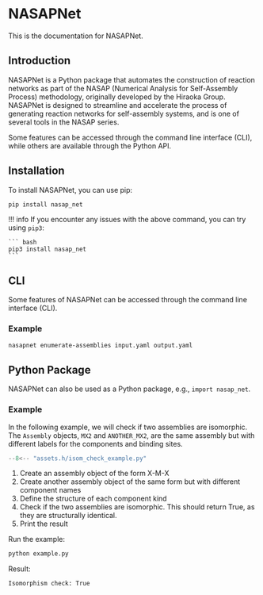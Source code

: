 # NASAPNet
This is the documentation for NASAPNet.

## Introduction
NASAPNet is a Python package that automates the construction of reaction networks as part of the NASAP (Numerical Analysis for Self-Assembly Process) methodology, originally developed by the Hiraoka Group. NASAPNet is designed to streamline and accelerate the process of generating reaction networks for self-assembly systems, and is one of several tools in the NASAP series.

Some features can be accessed through the command line interface (CLI), while others are available through the Python API.

## Installation
To install NASAPNet, you can use pip:
``` bash
pip install nasap_net
```

!!! info
    If you encounter any issues with the above command, you can try using `pip3`:

    ``` bash
    pip3 install nasap_net
    ```

## CLI
Some features of NASAPNet can be accessed through the command line interface (CLI).

### Example

``` bash
nasapnet enumerate-assemblies input.yaml output.yaml
```

## Python Package
NASAPNet can also be used as a Python package, e.g., `import nasap_net`.

### Example

In the following example, we will check if two assemblies are isomorphic.
The `Assembly` objects, `MX2` and `ANOTHER_MX2`, are the same assembly but with different labels for the components and binding sites.

``` python title="example.py"
--8<-- "assets.h/isom_check_example.py"
```

1. Create an assembly object of the form X-M-X
2. Create another assembly object of the same form but with different component names
3. Define the structure of each component kind
4. Check if the two assemblies are isomorphic. This should return True, as they are structurally identical.
5. Print the result

Run the example:
``` bash
python example.py
```

Result:
``` bash
Isomorphism check: True
```
